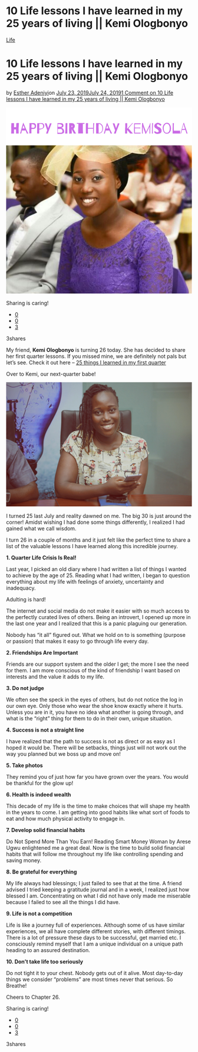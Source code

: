 # 10 Life lessons I have learned in my 25 years of living || Kemi Ologbonyo

[Life](https://estheradeniyi.com/category/life/)
# 10 Life lessons I have learned in my 25 years of living || Kemi Ologbonyo

by [Esther Adeniyi](https://estheradeniyi.com/author/esther-adeniyi/)on [July 23, 2019July 24, 2019](https://estheradeniyi.com/10-life-lessons-i-have-learned-in-my-25-years-of-living-kemi-ologbonyo/)[1 Comment on 10 Life lessons I have learned in my 25 years of living || Kemi Ologbonyo](https://estheradeniyi.com/10-life-lessons-i-have-learned-in-my-25-years-of-living-kemi-ologbonyo/#comments)

![](images\happy-birthday-Kemisola.png)

Sharing is caring!

- [0](https://www.facebook.com/sharer/sharer.php?u=https%3A%2F%2Festheradeniyi.com%2F10-life-lessons-i-have-learned-in-my-25-years-of-living-kemi-ologbonyo%2F&amp;t=10%20Life%20lessons%20I%20have%20learned%20in%20my%2025%20years%20of%20living%20%7C%7C%20Kemi%20Ologbonyo)
- [0](https://twitter.com/intent/tweet?text=10%20Life%20lessons%20I%20have%20learned%20in%20my%2025%20years%20of%20living%20%7C%7C%20Kemi%20Ologbonyo&amp;url=https%3A%2F%2Festheradeniyi.com%2F10-life-lessons-i-have-learned-in-my-25-years-of-living-kemi-ologbonyo%2F)
- [3](#)

3shares

My friend, **Kemi Ologbonyo** is turning 26 today. She has decided to share her first quarter lessons. If you missed mine, we are definitely not pals but let&#x2019;s see. Check it out here &#x2013; [25 things I learned in my first quarter](https://estheradeniyi.com/25-things-i-learned-in-25-years/)

Over to Kemi, our next-quarter babe!

![Kemisola Ologbonyo, Happy birthday](images\IMG-20190723-WA0013.jpg)

I turned 25 last July and reality dawned on me. The big 30 is just around the corner! Amidst wishing I had done some things differently, I realized I had gained what we call wisdom.

I turn 26 in a couple of months and it just felt like the perfect time to share a list of the valuable lessons I have learned along this incredible journey.

**1. Quarter Life Crisis Is Real!**

Last year, I picked an old diary where I had written a list of things I wanted to achieve by the age of 25. Reading what I had written, I began to question everything about my life with feelings of anxiety, uncertainty and inadequacy.

Adulting is hard!

The internet and social media do not make it easier with so much access to the perfectly curated lives of others.
 Being an introvert, I opened up more in the last one year and I realized that this is a panic plaguing our generation.

Nobody has &#x201C;it all&#x201D; figured out. What we hold on to is something (purpose or passion) that makes it easy to go through life every day.

**2. Friendships Are Important**

Friends are our support system and the older I get; the more I see the need for them. I am more conscious of the kind of friendship I want based on interests and the value it adds to my life.

**3. Do not judge**

We often see the speck in the eyes of others, but do not notice the log in our own eye. Only those who wear the shoe know exactly where it hurts. Unless you are in it, you have no idea what another is going through, and what is the &#x201C;right&#x201D; thing for them to do in their own, unique situation.

**4. Success is not a straight line**

I have realized that the path to success is not as direct or as easy as I hoped it would be. There will be setbacks, things just will not work out the way you planned but we boss up and move on!

**5. Take photos**

They remind you of just how far you have grown over the years. You would be thankful for the glow up!

**6. Health is indeed wealth**

This decade of my life is the time to make choices that will shape my health in the years to come. I am getting into good habits like what sort of foods to eat and how much physical activity to engage in.

**7. Develop solid financial habits**

Do Not Spend More Than You Earn! Reading Smart Money Woman by Arese Ugwu enlightened me a great deal. Now is the time to build solid financial habits that will follow me throughout my life like controlling spending and saving money.

**8. Be grateful for everything**

My life always had blessings; I just failed to see that at the time. A friend advised I tried keeping a gratitude journal and in a week, I realized just how blessed I am. Concentrating on what I did not have only made me miserable because I failed to see all the things I did have.

**9. Life is not a competition**

Life is like a journey full of experiences. Although some of us have similar experiences, we all have complete different stories, with different timings. There is a lot of pressure these days to be successful, get married etc. I consciously remind myself that I am a unique individual on a unique path heading to an assured destination.

**10. Don&#x2019;t take life too seriously**

Do not tight it to your chest. Nobody gets out of it alive. Most day-to-day things we consider &#x201C;problems&#x201D; are most times never that serious. So Breathe!

Cheers to Chapter 26.

Sharing is caring!

- [0](https://www.facebook.com/sharer/sharer.php?u=https%3A%2F%2Festheradeniyi.com%2F10-life-lessons-i-have-learned-in-my-25-years-of-living-kemi-ologbonyo%2F&amp;t=10%20Life%20lessons%20I%20have%20learned%20in%20my%2025%20years%20of%20living%20%7C%7C%20Kemi%20Ologbonyo)
- [0](https://twitter.com/intent/tweet?text=10%20Life%20lessons%20I%20have%20learned%20in%20my%2025%20years%20of%20living%20%7C%7C%20Kemi%20Ologbonyo&amp;url=https%3A%2F%2Festheradeniyi.com%2F10-life-lessons-i-have-learned-in-my-25-years-of-living-kemi-ologbonyo%2F)
- [3](#)

3shares